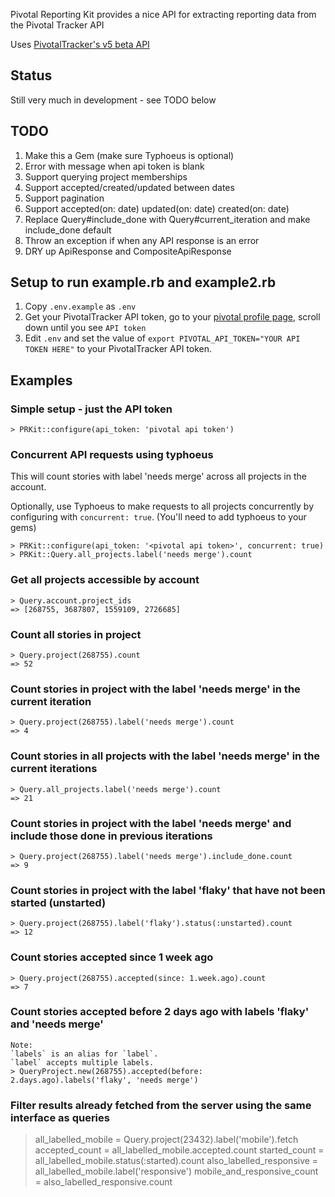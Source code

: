 Pivotal Reporting Kit provides a nice API for extracting reporting data from the Pivotal Tracker API

Uses [PivotalTracker's v5 beta API](https://www.pivotaltracker.com/help/api/rest/v5)

## Status
Still very much in development - see TODO below

## TODO 
1. Make this a Gem (make sure Typhoeus is optional)
1. Error with message when api token is blank
1. Support querying project memberships
1. Support accepted/created/updated between dates
3. Support pagination
1. Support accepted(on: date) updated(on: date) created(on: date)
1. Replace Query#include_done with Query#current_iteration and make include_done default
1. Throw an exception if when any API response is an error
1. DRY up ApiResponse and CompositeApiResponse

## Setup to run example.rb and example2.rb
1. Copy `.env.example` as `.env`
1. Get your PivotalTracker API token, go to your [pivotal profile page](https://www.pivotaltracker.com/profile), scroll down until you see `API token`
1. Edit `.env` and set the value of `export PIVOTAL_API_TOKEN="YOUR API TOKEN HERE"` to your PivotalTracker API token.

## Examples

### Simple setup - just the API token

	> PRKit::configure(api_token: 'pivotal api token')

### Concurrent API requests using typhoeus

This will count stories with label 'needs merge' across all projects in the account.

Optionally, use Typhoeus to make requests to all projects concurrently by configuring with `concurrent: true`. (You'll need to add typhoeus to your gems)

	> PRKit::configure(api_token: '<pivotal api token>', concurrent: true)
	> PRKit::Query.all_projects.label('needs merge').count

### Get all projects accessible by account

	> Query.account.project_ids
	=> [268755, 3687807, 1559109, 2726685]

### Count all stories in project

	> Query.project(268755).count
	=> 52
	
### Count stories in project with the label 'needs merge' in the current iteration

	> Query.project(268755).label('needs merge').count
	=> 4
	
### Count stories in all projects with the label 'needs merge' in the current iterations

	> Query.all_projects.label('needs merge').count
	=> 21
	
### Count stories in project with the label 'needs merge' and include those done in previous iterations

	> Query.project(268755).label('needs merge').include_done.count
	=> 9
	
### Count stories in project with the label 'flaky' that have not been started (unstarted)

	> Query.project(268755).label('flaky').status(:unstarted).count
	=> 12

### Count stories accepted since 1 week ago

	> Query.project(268755).accepted(since: 1.week.ago).count
	=> 7
	
### Count stories accepted before 2 days ago with labels 'flaky' and 'needs merge'

	Note:
	`labels` is an alias for `label`.
	`label` accepts multiple labels.
	> QueryProject.new(268755).accepted(before: 2.days.ago).labels('flaky', 'needs merge')

### Filter results already fetched from the server using the same interface as queries

  > all_labelled_mobile = Query.project(23432).label('mobile').fetch
  > accepted_count = all_labelled_mobile.accepted.count
  > started_count = all_labelled_mobile.status(:started).count
  > also_labelled_responsive = all_labelled_mobile.label('responsive')
  > mobile_and_responsive_count = also_labelled_responsive.count

